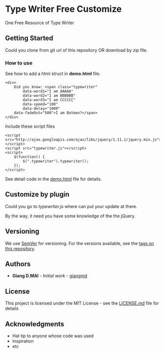 # Type Writer Free Customize

One Free Resource of Type Writer

## Getting Started

Could you clone from git url of this repository OR download by zip file.

### How to use

See how to add a html struct in **demo.html** file.

```
<div>
    Did you know: <span class="typewriter"
        data-word1="I am AAAAA"
        data-word2="I am BBBBBB"
        data-word3="I am CCCCCC"
        data-speed="100"
        data-delay="1000"
    data-fadeOut="500">I am Batman?</span>
</div>
```

Include these script files

```
<script src="http://ajax.googleapis.com/ajax/libs/jquery/1.11.1/jquery.min.js"></script>
<script src="typewriter.js"></script>
<script>
    $(function() {
        $(".typewriter").typewriter();
    });
</script>
```

See detail code in the [demo.html](LICENSE.md) file for details.

## Customize by plugin

Could you go to *typewriter.js* where can put your update at there.

By the way, it need you have some knowledge of the the jQuery.

## Versioning

We use [SemVer](http://semver.org/) for versioning. For the versions available, see the [tags on this repository](https://github.com/giangmd/type-writer-free-customize/tags). 

## Authors

* **Giang D.MAI** - *Initial work* - [giangmd](https://github.com/giangmd)

## License

This project is licensed under the MIT License - see the [LICENSE.md](LICENSE.md) file for details

## Acknowledgments

* Hat tip to anyone whose code was used
* Inspiration
* etc
